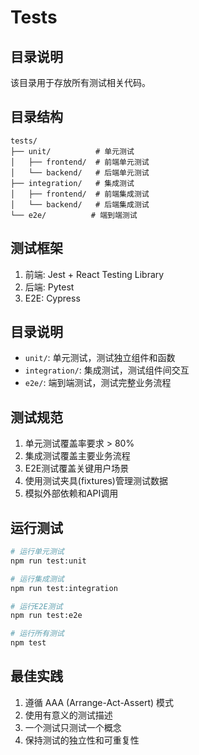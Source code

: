 # Tests

## 目录说明
该目录用于存放所有测试相关代码。

## 目录结构
```
tests/
├── unit/          # 单元测试
│   ├── frontend/  # 前端单元测试
│   └── backend/   # 后端单元测试
├── integration/   # 集成测试
│   ├── frontend/  # 前端集成测试
│   └── backend/   # 后端集成测试
└── e2e/          # 端到端测试
```

## 测试框架
1. 前端: Jest + React Testing Library
2. 后端: Pytest
3. E2E: Cypress

## 目录说明
- `unit/`: 单元测试，测试独立组件和函数
- `integration/`: 集成测试，测试组件间交互
- `e2e/`: 端到端测试，测试完整业务流程

## 测试规范
1. 单元测试覆盖率要求 > 80%
2. 集成测试覆盖主要业务流程
3. E2E测试覆盖关键用户场景
4. 使用测试夹具(fixtures)管理测试数据
5. 模拟外部依赖和API调用

## 运行测试
```bash
# 运行单元测试
npm run test:unit

# 运行集成测试
npm run test:integration

# 运行E2E测试
npm run test:e2e

# 运行所有测试
npm test
```

## 最佳实践
1. 遵循 AAA (Arrange-Act-Assert) 模式
2. 使用有意义的测试描述
3. 一个测试只测试一个概念
4. 保持测试的独立性和可重复性 